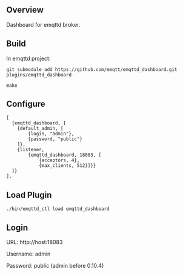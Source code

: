 
## Overview

Dashboard for emqttd broker.

## Build

In emqttd project:

```
git submodule add https://github.com/emqtt/emqttd_dashboard.git plugins/emqttd_dashboard 

make
```

## Configure

```
[
  {emqttd_dashboard, [
    {default_admin, [
        {login, "admin"},
        {password, "public"}
    ]},
    {listener, 
        {emqttd_dashboard, 18083, [
            {acceptors, 4},
            {max_clients, 512}]}}
  ]}
].
```

## Load Plugin

```
./bin/emqttd_ctl load emqttd_dashboard
```

## Login 

URL: http://host:18083

Username: admin

Password: public (admin before 0.10.4)




